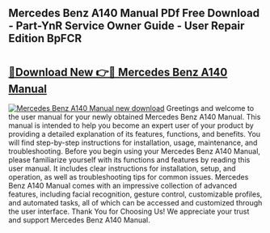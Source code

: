 ## Mercedes Benz A140 Manual PDf Free Download - Part-YnR Service Owner Guide - User Repair Edition BpFCR

# <h2><a href="http://cf19640.oget.top/?id=Mercedes+Benz+A140+Manual">🔗Download New 👉🔴 Mercedes Benz A140 Manual</a></h2>

[![Mercedes Benz A140 Manual new download](https://i.imgur.com/5g1atiW.png)](http://cf19640.oget.top/?id=Mercedes+Benz+A140+Manual)
Greetings and welcome to the user manual for your newly obtained Mercedes Benz A140 Manual. This manual is intended to help you become an expert user of your product by providing a detailed explanation of its features, functions, and benefits. You will find step-by-step instructions for installation, usage, maintenance, and troubleshooting. Before you begin using your Mercedes Benz A140 Manual, please familiarize yourself with its functions and features by reading this user manual. It includes clear instructions for installation, setup, and operation, as well as troubleshooting tips for common issues. Mercedes Benz A140 Manual comes with an impressive collection of advanced features, including facial recognition, gesture control, customizable profiles, and automated tasks, all of which can be accessed and customized through the user interface. Thank You for Choosing Us! We appreciate your trust and support Mercedes Benz A140 Manual.
